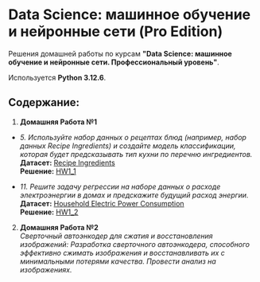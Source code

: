 # Data Science: машинное обучение и нейронные сети (Pro Edition)

Решения домашней работы по курсам **"Data Science: машинное обучение и нейронные сети. Профессиональный уровень"**.

Используется **Python 3.12.6**.

## Содержание:

1. **Домашняя Работа №1**
* *5.	Используйте набор данных о рецептах блюд (например, набор данных Recipe Ingredients) и создайте модель классификации, которая будет предсказывать тип кухни по перечню ингредиентов.*<br>
**Датасет:** [Recipe Ingredients](https://www.kaggle.com/datasets/kaggle/recipe-ingredients-dataset/)<br>
**Решение:** [HW1_1](src/HW1_1/HW1_1.ipynb)

* *11.	Решите задачу регрессии на наборе данных о расходе электроэнергии в домах и предскажите будущий расход энергии.*<br>
**Датасет:** [Household Electric Power Consumption](https://www.kaggle.com/datasets/uciml/electric-power-consumption-data-set)<br>
**Решение:** [HW1_2](src/HW1_2/HW1_2.ipynb)

2. **Домашняя Работа №2**<br>
*Сверточный автоэнкодер для сжатия и восстановления изображений: Разработка сверточного автоэнкодера, способного эффективно сжимать изображения и восстанавливать их с минимальными потерями качества. Провести анализ на изображениях.*